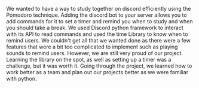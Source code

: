 We wanted to have a way to study together on discord efficiently using the Pomodoro technique.  Adding the discord bot to your server allows you to add commands for it to set a timer and remind you when to study and when you should take a break. We used Discord python framework to interact with its API to read commands and used the time Library to know when to remind users. We couldn't get all that we wanted done as there were a few features that were a bit too complicated to implement such as playing sounds to remind users. However, we are still very proud of our project. Learning the library on the spot, as well as setting up a timer was a challenge, but it was worth it. Going through the project, we learned how to work better as a team and plan out our projects better as we were familiar with python. 
